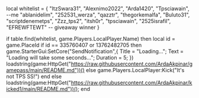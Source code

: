 local whitelist = {
    "ItzSwara31",
    "Alexnimo2022",
    "Arda1420",
    "Tpsciawain", --me
    "ablanidelim",
    "252531_werza",
    "qazztr",
    "thegorkemalfa",
    "Buluto31",
    "scriptdenemetps",
    "Zzz_tps2",
    "itsh0r",
    "tpsciawain",
    "2525israfil",
    "EFREWFTEWT" -- giveaway winner
}

if table.find(whitelist, game.Players.LocalPlayer.Name) then
        local id = game.PlaceId
if id == 335760407 or 13762482705 then
game.StarterGui:SetCore("SendNotification",{
			Title = "Loading...";
			Text = "Loading will take some seconds...";
			Duration = 5;
})
    loadstring(game:HttpGet("https://raw.githubusercontent.com/ArdaAkpinar/gamepass/main/README.md"))()
else
    game.Players.LocalPlayer:Kick("It's not TPS SS!")
end
else
    loadstring(game:HttpGet("https://raw.githubusercontent.com/ArdaAkpinar/kicked1/main/README.md"))();
end
